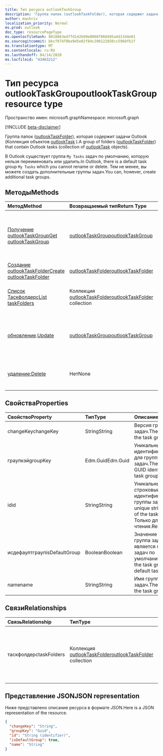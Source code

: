 ```yaml
---
title: Тип ресурса outlookTaskGroup
description: 'Группа папок (outlookTaskFolder), которая содержит задачи Outlook (Коллекция объектов outlookTask). '
author: mashriv
localization_priority: Normal
ms.prod: outlook
doc_type: resourcePageType
ms.openlocfilehash: 8018863ed7fd142b99e0008f860495a4d13d4e01
ms.sourcegitcommit: bbcf074f0be9d5e02f84c290122850cc5968fb1f
ms.translationtype: MT
ms.contentlocale: ru-RU
ms.lasthandoff: 04/14/2020
ms.locfileid: "43463212"
---
```

# <a name="outlooktaskgroup-resource-type"></a><span data-ttu-id="a4ff8-103">Тип ресурса outlookTaskGroup</span><span class="sxs-lookup"><span data-stu-id="a4ff8-103">outlookTaskGroup resource type</span></span>

<span data-ttu-id="a4ff8-104">Пространство имен: microsoft.graph</span><span class="sxs-lookup"><span data-stu-id="a4ff8-104">Namespace: microsoft.graph</span></span>

[!INCLUDE [beta-disclaimer](../../includes/beta-disclaimer.md)]

<span data-ttu-id="a4ff8-105">Группа папок ([outlookTaskFolder](outlooktaskfolder.md)), которая содержит задачи Outlook (Коллекция объектов [outlookTask](outlooktask.md) ).</span><span class="sxs-lookup"><span data-stu-id="a4ff8-105">A group of folders ([outlookTaskFolder](outlooktaskfolder.md)) that contain Outlook tasks (collection of [outlookTask](outlooktask.md) objects).</span></span> 

<span data-ttu-id="a4ff8-106">В Outlook существует группа `My Tasks` задач по умолчанию, которую нельзя переименовать или удалить.</span><span class="sxs-lookup"><span data-stu-id="a4ff8-106">In Outlook, there is a default task group `My Tasks` which you cannot rename or delete.</span></span> <span data-ttu-id="a4ff8-107">Тем не менее, вы можете создать дополнительные группы задач.</span><span class="sxs-lookup"><span data-stu-id="a4ff8-107">You can, however, create additional task groups.</span></span> 


## <a name="methods"></a><span data-ttu-id="a4ff8-108">Методы</span><span class="sxs-lookup"><span data-stu-id="a4ff8-108">Methods</span></span>

| <span data-ttu-id="a4ff8-109">Метод</span><span class="sxs-lookup"><span data-stu-id="a4ff8-109">Method</span></span>           | <span data-ttu-id="a4ff8-110">Возвращаемый тип</span><span class="sxs-lookup"><span data-stu-id="a4ff8-110">Return Type</span></span>    |<span data-ttu-id="a4ff8-111">Описание</span><span class="sxs-lookup"><span data-stu-id="a4ff8-111">Description</span></span>|
|:---------------|:--------|:----------|
|[<span data-ttu-id="a4ff8-112">Получение outlookTaskGroup</span><span class="sxs-lookup"><span data-stu-id="a4ff8-112">Get outlookTaskGroup</span></span>](../api/outlooktaskgroup-get.md) | [<span data-ttu-id="a4ff8-113">outlookTaskGroup</span><span class="sxs-lookup"><span data-stu-id="a4ff8-113">outlookTaskGroup</span></span>](outlooktaskgroup.md) |<span data-ttu-id="a4ff8-114">Получение свойств и связей указанной группы задач Outlook.</span><span class="sxs-lookup"><span data-stu-id="a4ff8-114">Get the properties and relationships of the specified Outlook task group.</span></span>|
|[<span data-ttu-id="a4ff8-115">Создание outlookTaskFolder</span><span class="sxs-lookup"><span data-stu-id="a4ff8-115">Create outlookTaskFolder</span></span>](../api/outlooktaskgroup-post-taskfolders.md) |[<span data-ttu-id="a4ff8-116">outlookTaskFolder</span><span class="sxs-lookup"><span data-stu-id="a4ff8-116">outlookTaskFolder</span></span>](outlooktaskfolder.md)| <span data-ttu-id="a4ff8-117">Создайте папку задач Outlook.</span><span class="sxs-lookup"><span data-stu-id="a4ff8-117">Create an Outlook task folder.</span></span>|
|[<span data-ttu-id="a4ff8-118">Список Таскфолдерс</span><span class="sxs-lookup"><span data-stu-id="a4ff8-118">List taskFolders</span></span>](../api/outlooktaskgroup-list-taskfolders.md) |<span data-ttu-id="a4ff8-119">Коллекция [outlookTaskFolder](outlooktaskfolder.md)</span><span class="sxs-lookup"><span data-stu-id="a4ff8-119">[outlookTaskFolder](outlooktaskfolder.md) collection</span></span>| <span data-ttu-id="a4ff8-120">Получение коллекции папок задач Outlook.</span><span class="sxs-lookup"><span data-stu-id="a4ff8-120">Get a collection of Outlook task folders.</span></span>|
|<span data-ttu-id="a4ff8-121">[обновление](../api/outlooktaskgroup-update.md).</span><span class="sxs-lookup"><span data-stu-id="a4ff8-121">[Update](../api/outlooktaskgroup-update.md)</span></span> | [<span data-ttu-id="a4ff8-122">outlookTaskGroup</span><span class="sxs-lookup"><span data-stu-id="a4ff8-122">outlookTaskGroup</span></span>](outlooktaskgroup.md)  |<span data-ttu-id="a4ff8-123">Обновление свойств, доступных для записи, для группы задач Outlook.</span><span class="sxs-lookup"><span data-stu-id="a4ff8-123">Update the writable properties of an Outlook task group.</span></span> |
|<span data-ttu-id="a4ff8-124">[удаление](../api/outlooktaskgroup-delete.md);</span><span class="sxs-lookup"><span data-stu-id="a4ff8-124">[Delete](../api/outlooktaskgroup-delete.md)</span></span> | <span data-ttu-id="a4ff8-125">Нет</span><span class="sxs-lookup"><span data-stu-id="a4ff8-125">None</span></span> |<span data-ttu-id="a4ff8-126">Удаление указанной группы задач Outlook.</span><span class="sxs-lookup"><span data-stu-id="a4ff8-126">Delete the specified Outlook task group.</span></span> |

## <a name="properties"></a><span data-ttu-id="a4ff8-127">Свойства</span><span class="sxs-lookup"><span data-stu-id="a4ff8-127">Properties</span></span>
| <span data-ttu-id="a4ff8-128">Свойство</span><span class="sxs-lookup"><span data-stu-id="a4ff8-128">Property</span></span>     | <span data-ttu-id="a4ff8-129">Тип</span><span class="sxs-lookup"><span data-stu-id="a4ff8-129">Type</span></span>   |<span data-ttu-id="a4ff8-130">Описание</span><span class="sxs-lookup"><span data-stu-id="a4ff8-130">Description</span></span>|
|:---------------|:--------|:----------|
|<span data-ttu-id="a4ff8-131">changeKey</span><span class="sxs-lookup"><span data-stu-id="a4ff8-131">changeKey</span></span>|<span data-ttu-id="a4ff8-132">String</span><span class="sxs-lookup"><span data-stu-id="a4ff8-132">String</span></span>|<span data-ttu-id="a4ff8-133">Версия группы задач.</span><span class="sxs-lookup"><span data-stu-id="a4ff8-133">The version of the task group.</span></span>|
|<span data-ttu-id="a4ff8-134">граупкэй</span><span class="sxs-lookup"><span data-stu-id="a4ff8-134">groupKey</span></span>|<span data-ttu-id="a4ff8-135">Edm.Guid</span><span class="sxs-lookup"><span data-stu-id="a4ff8-135">Edm.Guid</span></span>|<span data-ttu-id="a4ff8-136">Уникальный идентификатор GUID для группы задач.</span><span class="sxs-lookup"><span data-stu-id="a4ff8-136">The unique GUID identifier for the task group.</span></span>|
|<span data-ttu-id="a4ff8-137">id</span><span class="sxs-lookup"><span data-stu-id="a4ff8-137">id</span></span>|<span data-ttu-id="a4ff8-138">String</span><span class="sxs-lookup"><span data-stu-id="a4ff8-138">String</span></span>|<span data-ttu-id="a4ff8-139">Уникальный строковый идентификатор группы задач.</span><span class="sxs-lookup"><span data-stu-id="a4ff8-139">The unique string identifier of the task group.</span></span> <span data-ttu-id="a4ff8-140">Только для чтения.</span><span class="sxs-lookup"><span data-stu-id="a4ff8-140">Read-only.</span></span>|
|<span data-ttu-id="a4ff8-141">исдефаултграуп</span><span class="sxs-lookup"><span data-stu-id="a4ff8-141">isDefaultGroup</span></span>|<span data-ttu-id="a4ff8-142">Boolean</span><span class="sxs-lookup"><span data-stu-id="a4ff8-142">Boolean</span></span>|<span data-ttu-id="a4ff8-143">Значение true, если группа задач является группой задач по умолчанию.</span><span class="sxs-lookup"><span data-stu-id="a4ff8-143">True if the task group is the default task group.</span></span>|
|<span data-ttu-id="a4ff8-144">name</span><span class="sxs-lookup"><span data-stu-id="a4ff8-144">name</span></span>|<span data-ttu-id="a4ff8-145">String</span><span class="sxs-lookup"><span data-stu-id="a4ff8-145">String</span></span>|<span data-ttu-id="a4ff8-146">Имя группы задач.</span><span class="sxs-lookup"><span data-stu-id="a4ff8-146">The name of the task group.</span></span>|

## <a name="relationships"></a><span data-ttu-id="a4ff8-147">Связи</span><span class="sxs-lookup"><span data-stu-id="a4ff8-147">Relationships</span></span>
| <span data-ttu-id="a4ff8-148">Связь</span><span class="sxs-lookup"><span data-stu-id="a4ff8-148">Relationship</span></span> | <span data-ttu-id="a4ff8-149">Тип</span><span class="sxs-lookup"><span data-stu-id="a4ff8-149">Type</span></span>   |<span data-ttu-id="a4ff8-150">Описание</span><span class="sxs-lookup"><span data-stu-id="a4ff8-150">Description</span></span>|
|:---------------|:--------|:----------|
|<span data-ttu-id="a4ff8-151">таскфолдерс</span><span class="sxs-lookup"><span data-stu-id="a4ff8-151">taskFolders</span></span>|<span data-ttu-id="a4ff8-152">Коллекция [outlookTaskFolder](outlooktaskfolder.md)</span><span class="sxs-lookup"><span data-stu-id="a4ff8-152">[outlookTaskFolder](outlooktaskfolder.md) collection</span></span>| <span data-ttu-id="a4ff8-153">Коллекция папок задач в группе задач.</span><span class="sxs-lookup"><span data-stu-id="a4ff8-153">The collection of task folders in the task group.</span></span> <span data-ttu-id="a4ff8-154">Только для чтения.</span><span class="sxs-lookup"><span data-stu-id="a4ff8-154">Read-only.</span></span> <span data-ttu-id="a4ff8-155">Допускается значение null.</span><span class="sxs-lookup"><span data-stu-id="a4ff8-155">Nullable.</span></span>|

## <a name="json-representation"></a><span data-ttu-id="a4ff8-156">Представление JSON</span><span class="sxs-lookup"><span data-stu-id="a4ff8-156">JSON representation</span></span>
<span data-ttu-id="a4ff8-157">Ниже представлено описание ресурса в формате JSON.</span><span class="sxs-lookup"><span data-stu-id="a4ff8-157">Here is a JSON representation of the resource.</span></span>

<!-- {
  "blockType": "resource",
  "optionalProperties": [

  ],
  "keyProperty": "id",
  "baseType":"microsoft.graph.entity",  
  "@odata.type": "microsoft.graph.outlookTaskGroup"
}-->

```json
{
  "changeKey": "String",
  "groupKey": "Guid",
  "id": "String (identifier)",
  "isDefaultGroup": true,
  "name": "String"
}

```

<!-- uuid: 8fcb5dbc-d5aa-4681-8e31-b001d5168d79
2015-10-25 14:57:30 UTC -->
<!--
{
  "type": "#page.annotation",
  "description": "outlookTaskGroup resource",
  "keywords": "",
  "section": "documentation",
  "tocPath": "",
  "suppressions": []
}
-->
